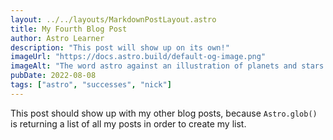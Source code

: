 ```yaml
---
layout: ../../layouts/MarkdownPostLayout.astro
title: My Fourth Blog Post
author: Astro Learner
description: "This post will show up on its own!"
imageUrl: "https://docs.astro.build/default-og-image.png"
imageAlt: "The word astro against an illustration of planets and stars."
pubDate: 2022-08-08
tags: ["astro", "successes", "nick"]
---
```

This post should show up with my other blog posts, because `Astro.glob()` is returning a list of all my posts in order to create my list.
